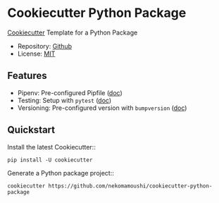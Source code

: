 # Cookiecutter Python Package

[Cookiecutter](https://github.com/audreyr/cookiecutter) Template for a Python Package

* Repository:  [Github](https://github.com/nekomamoushi/cookiecutter-python-package/)
* License: [MIT](https://github.com/nekomamoushi/cookiecutter-python-package/blob/master/LICENSE)

## Features

* Pipenv: Pre-configured Pipfile ([doc](https://pipenv.readthedocs.io/en/latest))
* Testing: Setup with `pytest` ([doc](https://pytest.readthedocs.io/en/latest))
* Versioning: Pre-configured version with `bumpversion` ([doc](https://github.com/peritus/bumpversion))

## Quickstart

Install the latest Cookiecutter::

    pip install -U cookiecutter

Generate a Python package project::

    cookiecutter https://github.com/nekomamoushi/cookiecutter-python-package
